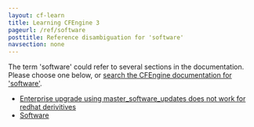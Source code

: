 ```yaml
---
layout: cf-learn
title: Learning CFEngine 3
pageurl: /ref/software
posttitle: Reference disambiguation for 'software'
navsection: none
---
```


The term 'software' could refer to several sections in the documentation. Please choose one below, or
[search the CFEngine documentation for 'software'](http://cfengine.com/docs/3.5/search.html?q=software).

- [Enterprise upgrade using master_software_updates does not work for redhat derivitives](http://cfengine.com/docs/3.5/getting-started-known-issues.html#enterprise-upgrade-using-master_software_updates-does-not-work-for-redhat-derivitives)
- [Software](http://cfengine.com/docs/3.5/reference-enterprise-api-sql-schema.html#software)
